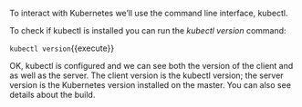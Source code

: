 To interact with Kubernetes we’ll use the command line interface, kubectl. 

To check if kubectl is installed you can run the *kubectl version* command:

`kubectl version`{{execute}}

OK, kubectl is configured and we can see both the version of the client and as well as the server. The client version is the kubectl version; the server version is the Kubernetes version installed on the master. You can also see details about the build.
